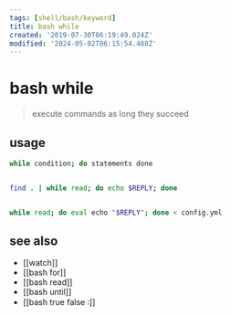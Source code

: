 ```yaml
---
tags: [shell/bash/keyword]
title: bash while
created: '2019-07-30T06:19:49.024Z'
modified: '2024-05-02T06:15:54.488Z'
---
```


# bash while

> execute commands as long they succeed

## usage

```sh
while condition; do statements done


find . | while read; do echo $REPLY; done


while read; do eval echo "$REPLY"; done < config.yml
```

## see also

- [[watch]]
- [[bash for]]
- [[bash read]]
- [[bash until]]
- [[bash true false ꞉]]

